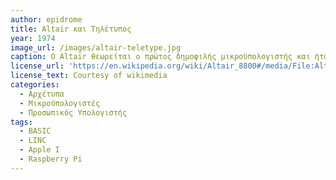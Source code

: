 ```yaml
---
author: epidrome
title: Altair και Τηλέτυπος 
year: 1974 
image_url: /images/altair-teletype.jpg
caption: O Altair θεωρείται ο πρώτος δημοφιλής μικροϋπολογιστής και ήταν διαθέσιμος σε οικονομικό κιτ το οποίο ο χρήστης συναρμολογούσε μόνος του και στην συνέχεια θα έπρεπε να αγοράσει και τα σχετικά περιφεριακά εισόδου και εξόδου, όπως ο τηλέτυπος για την είσοδο και έξοδο κειμένου,  τα οποία κόστιζαν ακόμη περισσότερο. Ήταν όμως πολύ πιο προσιτός από τους μίνιϋπολογιστές εκείνης της εποχής και επιπλέον ήταν διαθέσιμοι με την επίσης προσιτή γλώσσα προγραμματισμού BASIC. 
license_url: 'https://en.wikipedia.org/wiki/Altair_8800#/media/File:Altair_8800_and_Model_33_ASR_Teletype_.jpg' 
license_text: Courtesy of wikimedia
categories:
  - Αρχέτυπα 
  - Μικροϋπολογιστές
  - Προσωπικός Υπολογιστής
tags:
  - BASIC 
  - LINC 
  - Apple I
  - Raspberry Pi
---
```

